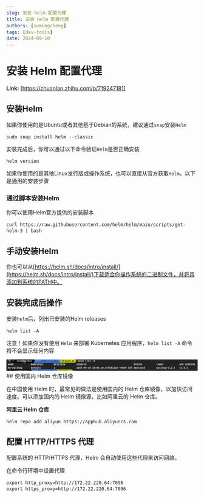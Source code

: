 ```yaml
---
slug: 安装-helm-配置代理
title: 安装 Helm 配置代理
authors: [sumingcheng]
tags: [dev-tools]
date: 2024-09-10
---
```


# 安装 Helm 配置代理



 **Link:** [https://zhuanlan.zhihu.com/p/719247181]

## 安装Helm  

如果你使用的是Ubuntu或者其他基于Debian的系统，建议通过`snap`安装`Helm`

```
sudo snap install helm --classic
```

安装完成后，你可以通过以下命令验证`Helm`是否正确安装

```
helm version
```

如果你使用的是其他Linux发行版或操作系统，也可以直接从官方获取`Helm`。以下是通用的安装步骤

### 通过脚本安装Helm  

你可以使用Helm官方提供的安装脚本

```
curl https://raw.githubusercontent.com/helm/helm/main/scripts/get-helm-3 | bash
```
## 手动安装Helm  

你也可以从[https://helm.sh/docs/intro/install/](https://helm.sh/docs/intro/install/)下载适合你操作系统的二进制文件，并将其添加到系统的PATH中。

## 安装完成后操作  

安装`helm`后，列出已安装的Helm releases

```
helm list -A
```

注意！如果你没有使用 `Helm` 来部署 Kubernetes 应用程序，`helm list -A` 命令将不会显示任何内容

![ad29a4a4f102a8b0bec7f5400d2d12a3](../image/ad29a4a4f102a8b0bec7f5400d2d12a3.jpg)## 使用国内 Helm 仓库镜像  

在中国使用 Helm 时，最常见的做法是使用国内的 Helm 仓库镜像，以加快访问速度。可以添加国内的 Helm 镜像源，比如阿里云的 Helm 仓库。

**阿里云 Helm 仓库**

```
helm repo add aliyun https://apphub.aliyuncs.com
```
## 配置 HTTP/HTTPS 代理  

配置系统的 HTTP/HTTPS 代理，Helm 会自动使用这些代理来访问网络。

在命令行环境中设置代理

```
export http_proxy=http://172.22.220.64:7096
export https_proxy=http://172.22.220.64:7096
```